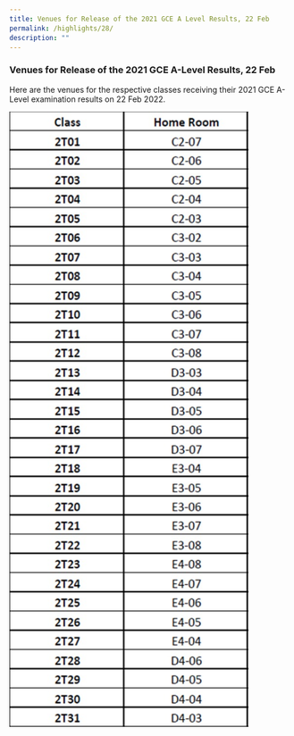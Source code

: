 ```yaml
---
title: Venues for Release of the 2021 GCE A Level Results, 22 Feb
permalink: /highlights/28/
description: ""
---
```

### **Venues for Release of the 2021 GCE A-Level Results, 22 Feb**
Here are the venues for the respective classes receiving their 2021 GCE A-Level examination results on 22 Feb 2022.

<img src="/images/2021alevelvenue.jpeg" style="width:85%">